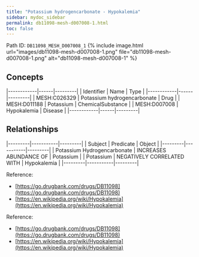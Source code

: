 ```yaml
---
title: "Potassium hydrogencarbonate - Hypokalemia"
sidebar: mydoc_sidebar
permalink: db11098-mesh-d007008-1.html
toc: false 
---
```



Path ID: `DB11098_MESH_D007008_1`
{% include image.html url="images/db11098-mesh-d007008-1.png" file="db11098-mesh-d007008-1.png" alt="db11098-mesh-d007008-1" %}

## Concepts

|------------|------|---------|
| Identifier | Name | Type    |
|------------|------|---------|
| MESH:C026329 | Potassium hydrogencarbonate | Drug |
| MESH:D011188 | Potassium | ChemicalSubstance |
| MESH:D007008 | Hypokalemia | Disease |
|------------|------|---------|

## Relationships

|---------|-----------|---------|
| Subject | Predicate | Object  |
|---------|-----------|---------|
| Potassium Hydrogencarbonate | INCREASES ABUNDANCE OF | Potassium |
| Potassium | NEGATIVELY CORRELATED WITH | Hypokalemia |
|---------|-----------|---------|

Reference: 
  - [https://go.drugbank.com/drugs/DB11098](https://go.drugbank.com/drugs/DB11098)
  - [https://en.wikipedia.org/wiki/Hypokalemia](https://en.wikipedia.org/wiki/Hypokalemia)

Reference: 
  - [https://go.drugbank.com/drugs/DB11098](https://go.drugbank.com/drugs/DB11098)
  - [https://en.wikipedia.org/wiki/Hypokalemia](https://en.wikipedia.org/wiki/Hypokalemia)
